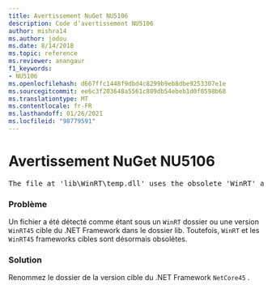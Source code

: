 ```yaml
---
title: Avertissement NuGet NU5106
description: Code d’avertissement NU5106
author: mishra14
ms.author: jodou
ms.date: 8/14/2018
ms.topic: reference
ms.reviewer: anangaur
f1_keywords:
- NU5106
ms.openlocfilehash: d667ffc1448f9dbd4c8299b9eb8dbe9253307e1e
ms.sourcegitcommit: ee6c3f203648a5561c809db54ebeb1d0f0598b68
ms.translationtype: MT
ms.contentlocale: fr-FR
ms.lasthandoff: 01/26/2021
ms.locfileid: "98779591"
---
```

# <a name="nuget-warning-nu5106"></a>Avertissement NuGet NU5106
<pre>The file at 'lib\WinRT\temp.dll' uses the obsolete 'WinRT' as the framework folder. Replace 'WinRT' or 'WinRT45' with 'NetCore45'.</pre>

### <a name="issue"></a>Problème

Un fichier a été détecté comme étant sous un `WinRT` dossier ou une version `WinRT45` cible du .NET Framework dans le dossier lib. Toutefois, `WinRT` et les `WinRT45` frameworks cibles sont désormais obsolètes.


### <a name="solution"></a>Solution

Renommez le dossier de la version cible du .NET Framework `NetCore45` .

